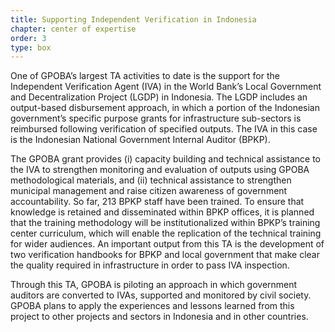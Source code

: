 ```yaml
---
title: Supporting Independent Verification in Indonesia
chapter: center of expertise
order: 3
type: box
---
```


One of GPOBA’s largest TA activities to date is the support for the Independent Verification Agent (IVA) in the World Bank’s Local Government and Decentralization Project (LGDP) in Indonesia. The LGDP includes an output-based disbursement approach, in which a portion of the Indonesian government’s specific purpose grants for infrastructure sub-sectors is reimbursed following verification of specified outputs. The IVA in this case is the Indonesian National Government Internal Auditor (BPKP).

The GPOBA grant provides (i) capacity building and technical assistance to the IVA to strengthen monitoring and evaluation of outputs using GPOBA methodological materials, and (ii) technical assistance to strengthen municipal management and raise citizen awareness of government accountability. So far,
213 BPKP staff have been trained. To ensure that knowledge is retained and disseminated within BPKP offices, it is planned that the training methodology will be institutionalized within BPKP’s training center curriculum, which will enable the replication of the technical training for wider audiences. An important output from this TA is the development of two verification handbooks for BPKP and local government that make clear the quality required in infrastructure in order to pass IVA inspection.

Through this TA, GPOBA is piloting an approach in which government auditors are converted to IVAs, supported and monitored by civil society. GPOBA plans to apply the experiences and lessons learned from this project to other projects and sectors in Indonesia and in other countries.